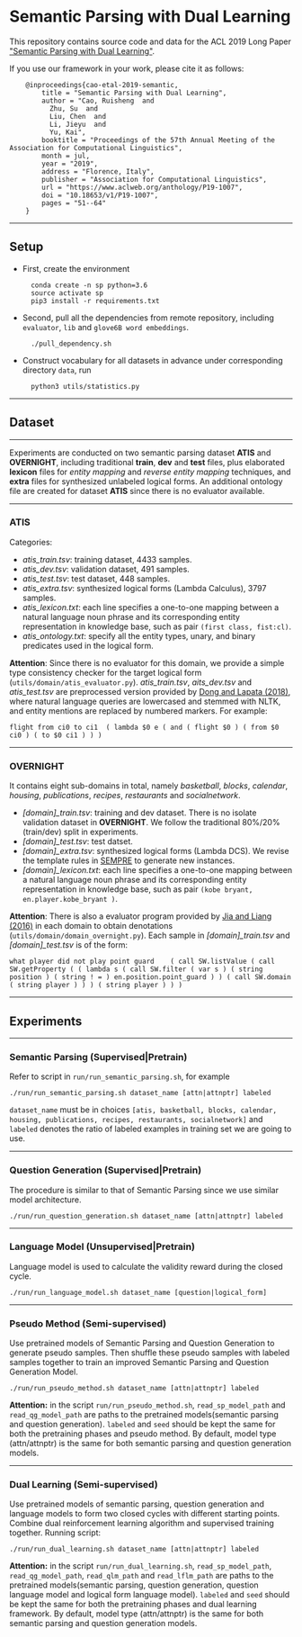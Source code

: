# Semantic Parsing with Dual Learning

This repository contains source code and data for the ACL 2019 Long Paper ["Semantic Parsing with Dual Learning"](https://www.aclweb.org/anthology/P19-1007.pdf).

If you use our framework in your work, please cite it as follows:

        @inproceedings{cao-etal-2019-semantic,
            title = "Semantic Parsing with Dual Learning",
            author = "Cao, Ruisheng  and
              Zhu, Su  and
              Liu, Chen  and
              Li, Jieyu  and
              Yu, Kai",
            booktitle = "Proceedings of the 57th Annual Meeting of the Association for Computational Linguistics",
            month = jul,
            year = "2019",
            address = "Florence, Italy",
            publisher = "Association for Computational Linguistics",
            url = "https://www.aclweb.org/anthology/P19-1007",
            doi = "10.18653/v1/P19-1007",
            pages = "51--64"
        }
   
----

## Setup

* First, create the environment

        conda create -n sp python=3.6
        source activate sp
        pip3 install -r requirements.txt

* Second, pull all the dependencies from remote repository, including `evaluator`, `lib` and `glove6B word embeddings`.

        ./pull_dependency.sh

* Construct vocabulary for all datasets in advance under corresponding directory `data`, run

        python3 utils/statistics.py

----

## **Dataset**

----

Experiments are conducted on two semantic parsing dataset **ATIS** and **OVERNIGHT**, including traditional __train__, __dev__ and __test__ files, plus elaborated __lexicon__ files for *entity mapping* and *reverse entity mapping* techniques, and __extra__ files for synthesized unlabeled logical forms. An additional ontology file are created for dataset **ATIS** since there is no evaluator available.

----

### **ATIS**

Categories:

- *atis_train.tsv*: training dataset, 4433 samples.
- *atis_dev.tsv*: validation dataset, 491 samples.
- *atis_test.tsv*: test dataset, 448 samples.
- *atis_extra.tsv*: synthesized logical forms (Lambda Calculus), 3797 samples.
- *atis_lexicon.txt*: each line specifies a one-to-one mapping between a natural language noun phrase and its corresponding entity representation in knowledge base, such as pair `(first class, fist:cl)`.
- *atis_ontology.txt*: specify all the entity types, unary, and binary predicates used in the logical form.

**Attention**: Since there is no evaluator for this domain, we provide a simple type consistency checker for the target logical form (`utils/domain/atis_evaluator.py`). *atis_train.tsv*, *aits_dev.tsv* and *atis_test.tsv* are preprocessed version provided by [Dong and Lapata (2018)](https://www.aclweb.org/anthology/P16-1004.pdf), where natural language queries are lowercased and stemmed with NLTK, and entity mentions are replaced by numbered markers. For example:

    flight from ci0 to ci1	( lambda $0 e ( and ( flight $0 ) ( from $0 ci0 ) ( to $0 ci1 ) ) )

----

### **OVERNIGHT**

It contains eight sub-domains in total, namely *basketball*, *blocks*, *calendar*, *housing*, *publications*, *recipes*, *restaurants* and *socialnetwork*.

- *[domain]_train.tsv*: training and dev dataset. There is no isolate validation dataset in **OVERNIGHT**. We follow the traditional 80%/20% (train/dev) split in experiments.
- *[domain]_test.tsv*: test datset.
- *[domain]_extra.tsv*: synthesized logical forms (Lambda DCS). We revise the template rules in [SEMPRE](https://github.com/percyliang/sempre) to generate new instances.
- *[domain]_lexicon.txt*: each line specifies a one-to-one mapping between a natural language noun phrase and its corresponding entity representation in knowledge base, such as pair `(kobe bryant, en.player.kobe_bryant
)`.

**Attention**: There is also a evaluator program provided by [Jia and Liang (2016)](https://www.aclweb.org/anthology/P16-1002.pdf) in each domain to obtain denotations (`utils/domain/domain_overnight.py`). Each sample in *[domain]_train.tsv* and *[domain]_test.tsv* is of the form:

    what player did not play point guard	( call SW.listValue ( call SW.getProperty ( ( lambda s ( call SW.filter ( var s ) ( string position ) ( string ! = ) en.position.point_guard ) ) ( call SW.domain ( string player ) ) ) ( string player ) ) )

----

## Experiments

----

### Semantic Parsing (Supervised|Pretrain)

Refer to script in `run/run_semantic_parsing.sh`, for example

    ./run/run_semantic_parsing.sh dataset_name [attn|attnptr] labeled

`dataset_name` must be in choices `[atis, basketball, blocks, calendar, housing, publications, recipes, restaurants, socialnetwork]` and `labeled` denotes the ratio of labeled examples in training set we are going to use.

----

### Question Generation (Supervised|Pretrain)

The procedure is similar to that of Semantic Parsing since we use similar model architecture.

    ./run/run_question_generation.sh dataset_name [attn|attnptr] labeled

----

### Language Model (Unsupervised|Pretrain)

Language model is used to calculate the validity reward during the closed cycle.

    ./run/run_language_model.sh dataset_name [question|logical_form]

----

### Pseudo Method (Semi-supervised)

Use pretrained models of Semantic Parsing and Question Generation to generate pseudo samples. Then shuffle these pseudo samples with labeled samples together to train an improved Semantic Parsing and Question Generation Model.

    ./run/run_pseudo_method.sh dataset_name [attn|attnptr] labeled

**Attention:** in the script `run/run_pseudo_method.sh`, `read_sp_model_path` and `read_qg_model_path` are paths to the pretrained models(semantic parsing and question generation). `labeled` and `seed` should be kept the same for both the pretraining phases and pseudo method. By default, model type (attn/attnptr) is the same for both semantic parsing and question generation models.

----

### Dual Learning (Semi-supervised)

Use pretrained models of semantic parsing, question generation and language models to form two closed cycles with different starting points. Combine dual reinforcement learning algorithm and supervised training together. Running script:

    ./run/run_dual_learning.sh dataset_name [attn|attnptr] labeled

**Attention:** in the script `run/run_dual_learning.sh`, `read_sp_model_path`, `read_qg_model_path`, `read_qlm_path` and `read_lflm_path` are paths to the pretrained models(semantic parsing, question generation, question language model and logical form language model). `labeled` and `seed` should be kept the same for both the pretraining phases and dual learning framework. By default, model type (attn/attnptr) is the same for both semantic parsing and question generation models.
